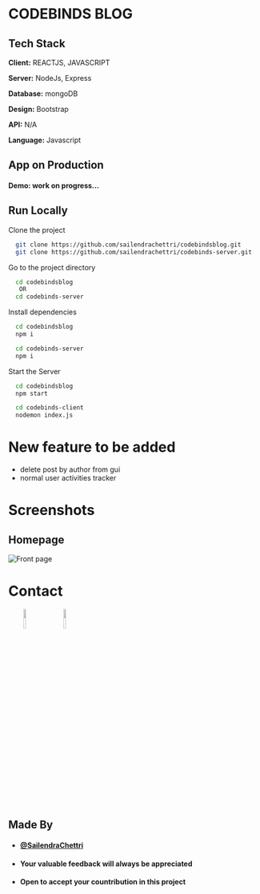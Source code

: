 
# CODEBINDS BLOG

## Tech Stack

**Client:** REACTJS, JAVASCRIPT

**Server:** NodeJs, Express

**Database:** mongoDB

**Design:** Bootstrap

**API:**  N/A

**Language:** Javascript
  
## App on Production


#### Demo: work on progress...

## Run Locally

Clone the project

```bash
  git clone https://github.com/sailendrachettri/codebindsblog.git
  git clone https://github.com/sailendrachettri/codebinds-server.git
```

Go to the project directory

```bash 
  cd codebindsblog
   OR 
  cd codebinds-server

```

Install dependencies

```bash
  cd codebindsblog
  npm i

  cd codebinds-server
  npm i
```

Start the Server

```bash
  cd codebindsblog
  npm start

  cd codebinds-client
  nodemon index.js
```

# New feature to be added
- delete post by author from gui
- normal user activities tracker

# Screenshots
## Homepage
<p><img src="https://drive.google.com/uc?export=view&id=1w4qy7qCRf_EKaoCB0O801fCEuVZQ1VmU" alt="Front page"></p>

# Contact
<p><span style="margin-right: 30px;"></span><a href="https://www.linkedin.com/in/sailendrachettri/"><img target="_blank" src="https://cdn.jsdelivr.net/gh/devicons/devicon/icons/linkedin/linkedin-original.svg" style="width: 10%;"></a><span style="margin-right: 30px;"></span><a href="https://github.com/sailendrachettri/"><img target="_blank" src="https://cdn.jsdelivr.net/gh/devicons/devicon/icons/github/github-original.svg" style="width: 10%;"></a></p>


## Made By
- #### [@SailendraChettri](https://instagram.com/01_sailendra)
- #### Your valuable feedback will always be appreciated
- #### Open to accept your countribution in this project
